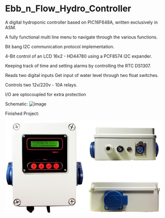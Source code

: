 # Ebb_n_Flow_Hydro_Controller
A digital hydroponic controller based on PIC16F648A, written exclusively in ASM.

A fully functional multi line menu to navigate through the various functions.

Bit bang I2C communication protocol implementation.

4-Bit control of an LCD 16x2 - HD44780 using a PCF8574 I2C expander.

Keeping track of time and setting alarms by controlling the RTC DS1307.

Reads two digital inputs Get input of water level through two float switches.

Controls two 12v/220v - 10A relays.

I/O are optocoupled for extra protection

Schematic:
![image](https://user-images.githubusercontent.com/13944663/187036481-f6258415-b7ce-46d6-8363-843087e4f9e5.png)

Finished Project:

![alt text](https://github.com/pargyropoulos/Ebb_n_Flow_Hydro_Controller/blob/6df0419a8ad1f117804a3522efc8b418cdfc7c99/Pics/_All.jpg)
